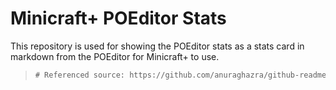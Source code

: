 # Minicraft+ POEditor Stats

This repository is used for showing the POEditor stats as a stats card in markdown from the POEditor for Minicraft+ to use.

> ```diff
> # Referenced source: https://github.com/anuraghazra/github-readme-stats
> ```
